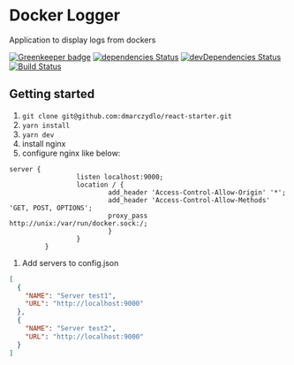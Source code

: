
# Docker Logger 

Application to display logs from dockers

[![Greenkeeper badge](https://badges.greenkeeper.io/dmarczydlo/docker-logger.svg)](https://greenkeeper.io/)
[![dependencies Status](https://david-dm.org/dmarczydlo/docker-logger/status.svg)](https://david-dm.org/dmarczydlo/docker-logger)
[![devDependencies Status](https://david-dm.org/dmarczydlo/docker-logger/dev-status.svg)](https://david-dm.org/dmarczydlo/docker-logger?type=dev)
[![Build Status](https://travis-ci.org/dmarczydlo/docker-logger.svg?branch=master)](https://travis-ci.org/dmarczydlo/docker-logger)
## Getting started
1. ```git clone git@github.com:dmarczydlo/react-starter.git```
1. ```yarn install```
1. ```yarn dev```
1. install nginx
1. configure nginx like below: 
```shell
server {
                 listen localhost:9000;
                 location / {
                         add_header 'Access-Control-Allow-Origin' '*';
                         add_header 'Access-Control-Allow-Methods' 'GET, POST, OPTIONS';
                         proxy_pass http://unix:/var/run/docker.sock:/;
                         }
                 }
         }
```
1. Add servers to config.json 
```json 
[
  {
    "NAME": "Server test1",
    "URL": "http://localhost:9000"
  },
  {
    "NAME": "Server test2",
    "URL": "http://localhost:9000"
  }
]
``` 
